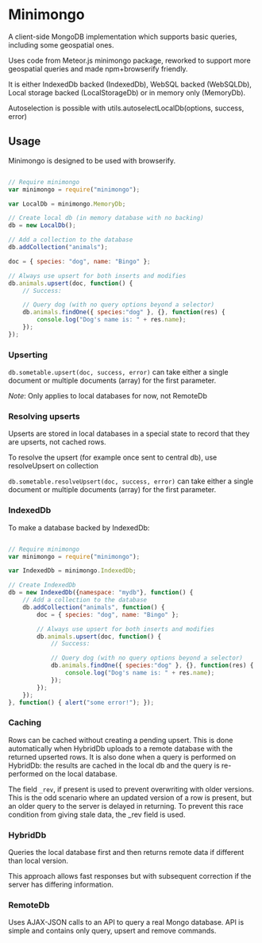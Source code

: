 # Minimongo

A client-side MongoDB implementation which supports basic queries, including some geospatial ones.

Uses code from Meteor.js minimongo package, reworked to support more geospatial queries and made npm+browserify friendly.

It is either IndexedDb backed (IndexedDb), WebSQL backed (WebSQLDb), Local storage backed (LocalStorageDb) or in memory only (MemoryDb).

Autoselection is possible with utils.autoselectLocalDb(options, success, error)

## Usage

Minimongo is designed to be used with browserify.

```javascript

// Require minimongo
var minimongo = require("minimongo");

var LocalDb = minimongo.MemoryDb;

// Create local db (in memory database with no backing)
db = new LocalDb();

// Add a collection to the database
db.addCollection("animals");

doc = { species: "dog", name: "Bingo" };

// Always use upsert for both inserts and modifies
db.animals.upsert(doc, function() {
	// Success:

	// Query dog (with no query options beyond a selector)
	db.animals.findOne({ species:"dog" }, {}, function(res) {
		console.log("Dog's name is: " + res.name);
	});
});
```

### Upserting

`db.sometable.upsert(doc, success, error)` can take either a single document or multiple documents (array) for the first parameter.

*Note*: Only applies to local databases for now, not RemoteDb

### Resolving upserts

Upserts are stored in local databases in a special state to record that they are upserts, not cached rows. 

To resolve the upsert (for example once sent to central db), use resolveUpsert on collection

`db.sometable.resolveUpsert(doc, success, error)` can take either a single document or multiple documents (array) for the first parameter.

### IndexedDb

To make a database backed by IndexedDb:

```javascript

// Require minimongo
var minimongo = require("minimongo");

var IndexedDb = minimongo.IndexedDb;

// Create IndexedDb
db = new IndexedDb({namespace: "mydb"}, function() {
	// Add a collection to the database
	db.addCollection("animals", function() {
		doc = { species: "dog", name: "Bingo" };

		// Always use upsert for both inserts and modifies
		db.animals.upsert(doc, function() {
			// Success:

			// Query dog (with no query options beyond a selector)
			db.animals.findOne({ species:"dog" }, {}, function(res) {
				console.log("Dog's name is: " + res.name);
			});
		});
	});
}, function() { alert("some error!"); });

```

### Caching

Rows can be cached without creating a pending upsert. This is done automatically when HybridDb uploads to a remote database
with the returned upserted rows. It is also done when a query is performed on HybridDb: the results are cached in the local db
and the query is re-performed on the local database.

The field `_rev`, if present is used to prevent overwriting with older versions. This is the odd scenario where an updated version of a row
is present, but an older query to the server is delayed in returning. To prevent this race condition from giving stale data, the _rev
field is used.

### HybridDb

Queries the local database first and then returns remote data if different than local version. 

This approach allows fast responses but with subsequent correction if the server has differing information.


### RemoteDb

Uses AJAX-JSON calls to an API to query a real Mongo database. API is simple and contains only query, upsert and remove commands.

